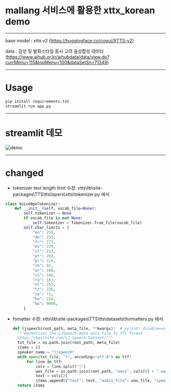 # mallang 서비스에 활용한 xttx_korean demo
---

base model : xtts v2 (https://huggingface.co/coqui/XTTS-v2)

data : 감성 및 발화스타일 동시 고려 음성합성 데이터
(https://www.aihub.or.kr/aihubdata/data/view.do?currMenu=115&topMenu=100&dataSetSn=71349)

---
# Usage

```bash
pip install requirements.txt
streamlit run app.py
```

---
# streamlit 데모
![demo](https://github.com/pincesslucy/mallang_xtts_korean/assets/98650288/d0292b83-8271-4c9c-8c83-f0df8fee4e9f)


---
# changed
- tokenizer text length limit 수정:
xtts\lib\site-packages\TTS\tts\layers\xtts\tokenizer.py 에서

```python
class VoiceBpeTokenizer:
    def __init__(self, vocab_file=None):
        self.tokenizer = None
        if vocab_file is not None:
            self.tokenizer = Tokenizer.from_file(vocab_file)
        self.char_limits = {
            "en": 250,
            "de": 253,
            "fr": 273,
            "es": 239,
            "it": 213,
            "pt": 203,
            "pl": 224,
            "zh": 82,
            "ar": 166,
            "cs": 186,
            "ru": 182,
            "nl": 251,
            "tr": 226,
            "ja": 71,
            "hu": 224,
            "ko": 9000,
        }
  ```

- fomatter 수정:
  xtts\lib\site-packages\TTS\tts\datasets\formatters.py 에서
  ```python
  def ljspeech(root_path, meta_file, **kwargs):  # pylint: disable=unused-argument
    """Normalizes the LJSpeech meta data file to TTS format
    https://keithito.com/LJ-Speech-Dataset/"""
    txt_file = os.path.join(root_path, meta_file)
    items = []
    speaker_name = "ljspeech"
    with open(txt_file, "r", encoding="utf-8") as ttf:
        for line in ttf:
            cols = line.split("|")
            wav_file = os.path.join(root_path, "wavs", cols[0] + ".wav")
            text = cols[2]
            items.append({"text": text, "audio_file": wav_file, "speaker_name": speaker_name, "root_path": root_path})
    return items
  ```

